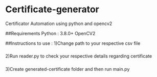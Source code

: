 # Certificate-generator
Certificator Automation using python and opencv2

##Requirements 
Python : 3.8.0+
OpenCV2

##Instructions to use :
1)Change path to your respective csv file 
#####
2)Run reader.py to check your respective details regarding certificate 
#####
3)Create generated-certificate folder and then run main.py


